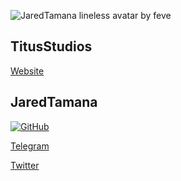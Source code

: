 ![JaredTamana lineless avatar by feve](https://github.com/OpenSourceProtogenCollection/opensourceprotogencollection.github.io/data/static/images/contributor-jaredtamana.png)

## TitusStudios
[Website](https://titusstudios.net)

## JaredTamana
[![GitHub](https://github.com/OpenSourceProtogenCollection/opensourceprotogencollection.github.io/data/static/images/github-white-button.png)](https://github.com/JaredTamana)

[Telegram](https://t.me/JaredTamana)

[Twitter](https://twitter.com/JaredTamana)